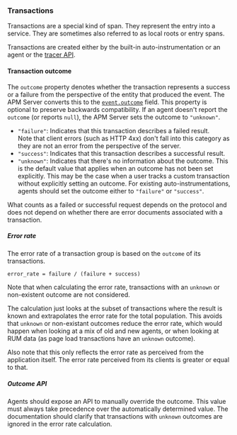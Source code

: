 ### Transactions

Transactions are a special kind of span.
They represent the entry into a service.
They are sometimes also referred to as local roots or entry spans.

Transactions are created either by the built-in auto-instrumentation or an agent or the [tracer API](tracing-api.md).

#### Transaction outcome

The `outcome` property denotes whether the transaction represents a success or a failure from the perspective of the entity that produced the event.
The APM Server converts this to the [`event.outcome`](https://www.elastic.co/guide/en/ecs/current/ecs-allowed-values-event-outcome.html) field.
This property is optional to preserve backwards compatibility.
If an agent doesn't report the `outcome` (or reports `null`), the APM Server sets the outcome to `"unknown"`.

- `"failure"`: Indicates that this transaction describes a failed result. \
  Note that client errors (such as HTTP 4xx) don't fall into this category as they are not an error from the perspective of the server.
- `"success"`: Indicates that this transaction describes a successful result.
- `"unknown"`: Indicates that there's no information about the outcome.
  This is the default value that applies when an outcome has not been set explicitly.
  This may be the case when a user tracks a custom transaction without explicitly setting an outcome.
  For existing auto-instrumentations, agents should set the outcome either to `"failure"` or `"success"`.

What counts as a failed or successful request depends on the protocol and does not depend on whether there are error documents associated with a transaction.

##### Error rate

The error rate of a transaction group is based on the `outcome` of its transactions.

    error_rate = failure / (failure + success)

Note that when calculating the error rate,
transactions with an `unknown` or non-existent outcome are not considered.

The calculation just looks at the subset of transactions where the result is known and extrapolates the error rate for the total population.
This avoids that `unknown` or non-existant outcomes reduce the error rate,
which would happen when looking at a mix of old and new agents,
or when looking at RUM data (as page load transactions have an `unknown` outcome).

Also note that this only reflects the error rate as perceived from the application itself.
The error rate perceived from its clients is greater or equal to that.

##### Outcome API

Agents should expose an API to manually override the outcome.
This value must always take precedence over the automatically determined value.
The documentation should clarify that transactions with `unknown` outcomes are ignored in the error rate calculation.
